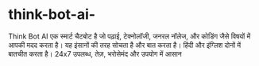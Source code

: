 # think-bot-ai-
Think Bot AI एक स्मार्ट चैटबोट है जो पढ़ाई, टेक्नोलॉजी, जनरल नॉलेज, और कोडिंग जैसे विषयों में आपकी मदद करता है। यह इंसानों की तरह सोचता है और बात करता है। हिंदी और इंग्लिश दोनों में बातचीत करता है। 24x7 उपलब्ध, तेज़, भरोसेमंद और उपयोग में आसान
